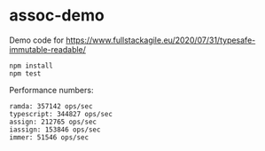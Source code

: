 # assoc-demo

Demo code for https://www.fullstackagile.eu/2020/07/31/typesafe-immutable-readable/

```
npm install
npm test
```

Performance numbers:

```
ramda: 357142 ops/sec
typescript: 344827 ops/sec
assign: 212765 ops/sec
iassign: 153846 ops/sec
immer: 51546 ops/sec
```
